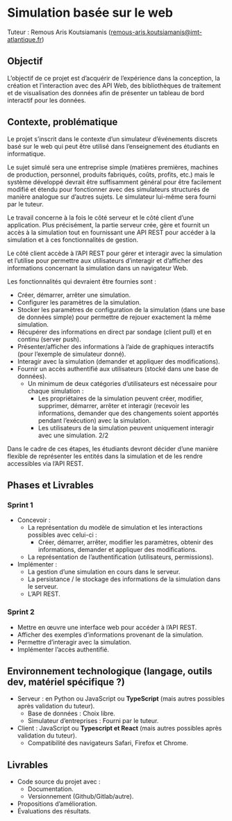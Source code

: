 # Simulation basée sur le web
Tuteur : Remous Aris Koutsiamanis ([remous-aris.koutsiamanis@imt-atlantique.fr](mailto:remous-aris.koutsiamanis@imt-atlantique.fr))

## Objectif

L’objectif de ce projet est d’acquérir de l’expérience dans la conception, la création et l’interaction
avec des API Web, des bibliothèques de traitement et de visualisation des données afin de présenter
un tableau de bord interactif pour les données.

## Contexte, problématique

Le projet s’inscrit dans le contexte d’un simulateur d’événements discrets basé sur le web qui peut
être utilisé dans l’enseignement des étudiants en informatique.

Le sujet simulé sera une entreprise simple (matières premières, machines de production, personnel,
produits fabriqués, coûts, profits, etc.) mais le système développé devrait être suffisamment général
pour être facilement modifié et étendu pour fonctionner avec des simulateurs structurés de manière
analogue sur d’autres sujets. Le simulateur lui-même sera fourni par le tuteur.

Le travail concerne à la fois le côté serveur et le côté client d’une application. Plus précisément, la
partie serveur crée, gère et fournit un accès à la simulation tout en fournissant une API REST pour
accéder à la simulation et à ces fonctionnalités de gestion.

Le côté client accède à l’API REST pour gérer et interagir avec la simulation et l’utilise pour permettre
aux utilisateurs d’interagir et d’afficher des informations concernant la simulation dans un
navigateur Web.

Les fonctionnalités qui devraient être fournies sont :
- Créer, démarrer, arrêter une simulation.
- Configurer les paramètres de la simulation.
- Stocker les paramètres de configuration de la simulation (dans une base de données simple)
pour permettre de rejouer exactement la même simulation.
- Récupérer des informations en direct par sondage (client pull) et en continu (server push).
- Présenter/afficher des informations à l’aide de graphiques interactifs (pour l’exemple de
simulateur donné).
- Interagir avec la simulation (demander et appliquer des modifications).
- Fournir un accès authentifié aux utilisateurs (stocké dans une base de données).
  - Un minimum de deux catégories d’utilisateurs est nécessaire pour chaque simulation :
    - Les propriétaires de la simulation peuvent créer, modifier, supprimer, démarrer,
arrêter et interagir (recevoir les informations, demander que des changements soient
apportés pendant l’exécution) avec la simulation.
    - Les utilisateurs de la simulation peuvent uniquement interagir avec une simulation.
2/2

Dans le cadre de ces étapes, les étudiants devront décider d’une manière flexible de représenter les
entités dans la simulation et de les rendre accessibles via l’API REST.

## Phases et Livrables
### Sprint 1
- Concevoir :
  - La représentation du modèle de simulation et les interactions possibles avec celui-ci :
    - Créer, démarrer, arrêter, modifier les paramètres, obtenir des informations,
demander et appliquer des modifications.
  - La représentation de l’authentification (utilisateurs, permissions).
- Implémenter :
  - La gestion d’une simulation en cours dans le serveur.
  - La persistance / le stockage des informations de la simulation dans le serveur.
  - L’API REST.
    
### Sprint 2
- Mettre en œuvre une interface web pour accéder à l’API REST.
- Afficher des exemples d’informations provenant de la simulation.
- Permettre d’interagir avec la simulation.
- Implémenter l’accès authentifié.

## Environnement technologique (langage, outils dev, matériel spécifique ?)

- Serveur : en Python ou JavaScript ou **TypeScript** (mais autres possibles après validation du
tuteur).
  - Base de données : Choix libre.
  - Simulateur d’entreprises : Fourni par le tuteur.
- Client : JavaScript ou **Typescript et React** (mais autres possibles après validation du tuteur).
  - Compatibilité des navigateurs Safari, Firefox et Chrome.

## Livrables

- Code source du projet avec :
  - Documentation.
  - Versionnement (Github/Gitlab/autre).
- Propositions d’amélioration.
- Évaluations des résultats.

